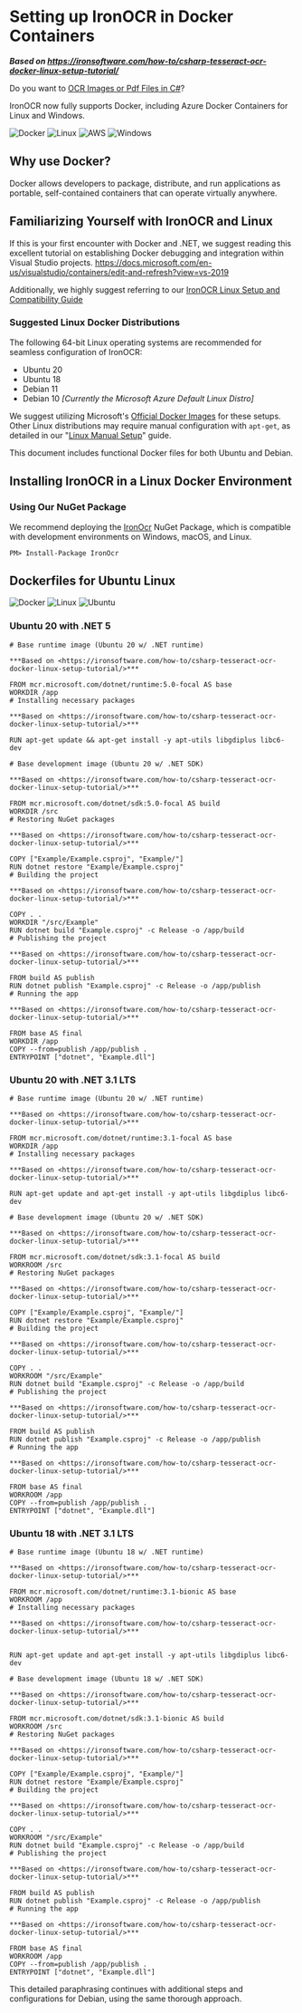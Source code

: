 # Setting up IronOCR in Docker Containers

***Based on <https://ironsoftware.com/how-to/csharp-tesseract-ocr-docker-linux-setup-tutorial/>***


Do you want to [OCR Images or Pdf Files in C#](https://ironsoftware.com/csharp/ocr/)?

IronOCR now fully supports Docker, including Azure Docker Containers for Linux and Windows.

<img style="display:inline-block;" src="https://img.icons8.com/color/96/000000/docker--v1.png" alt="Docker"> <img style="display:inline-block;" src="https://img.icons8.com/color/96/000000/linux--v1.png" alt="Linux"> <img style="display:inline-block;" src="https://img.icons8.com/color/96/000000/amazon-web-services--v1.png" alt="AWS"> <img style="display:inline-block;" src="https://img.icons8.com/color/96/000000/windows-logo--v1.png" alt="Windows">

## Why use Docker?

Docker allows developers to package, distribute, and run applications as portable, self-contained containers that can operate virtually anywhere.

## Familiarizing Yourself with IronOCR and Linux

If this is your first encounter with Docker and .NET, we suggest reading this excellent tutorial on establishing Docker debugging and integration within Visual Studio projects. <https://docs.microsoft.com/en-us/visualstudio/containers/edit-and-refresh?view=vs-2019>

Additionally, we highly suggest referring to our [IronOCR Linux Setup and Compatibility Guide](https://ironsoftware.com/csharp/ocr/how-to/tesseract-ocr-setup-linux-ubuntu-debian/)

### Suggested Linux Docker Distributions

The following 64-bit Linux operating systems are recommended for seamless configuration of IronOCR:

- Ubuntu 20
- Ubuntu 18
- Debian 11
- Debian 10 _[Currently the Microsoft Azure Default Linux Distro]_

We suggest utilizing Microsoft's [Official Docker Images](https://hub.docker.com/_/microsoft-dotnet-runtime/) for these setups. Other Linux distributions may require manual configuration with `apt-get`, as detailed in our "[Linux Manual Setup](https://ironsoftware.com/csharp/ocr/how-to/tesseract-ocr-setup-linux-ubuntu-debian/)" guide.

This document includes functional Docker files for both Ubuntu and Debian.

## Installing IronOCR in a Linux Docker Environment

### Using Our NuGet Package

We recommend deploying the [IronOcr](https://www.nuget.org/packages/IronOcr) NuGet Package, which is compatible with development environments on Windows, macOS, and Linux.

```shell
PM> Install-Package IronOcr
```

## Dockerfiles for Ubuntu Linux

<img style="display:inline-block;" src="https://img.icons8.com/color/96/000000/docker--v1.png" alt="Docker"> <img style="display:inline-block;" src="https://img.icons8.com/color/96/000000/linux--v1.png" alt="Linux"> <img style="display:inline-block;" src="https://img.icons8.com/color/96/000000/ubuntu--v1.png" alt="Ubuntu">

### Ubuntu 20 with .NET 5

```shell
# Base runtime image (Ubuntu 20 w/ .NET runtime)

***Based on <https://ironsoftware.com/how-to/csharp-tesseract-ocr-docker-linux-setup-tutorial/>***

FROM mcr.microsoft.com/dotnet/runtime:5.0-focal AS base
WORKDIR /app
# Installing necessary packages

***Based on <https://ironsoftware.com/how-to/csharp-tesseract-ocr-docker-linux-setup-tutorial/>***

RUN apt-get update && apt-get install -y apt-utils libgdiplus libc6-dev

# Base development image (Ubuntu 20 w/ .NET SDK)

***Based on <https://ironsoftware.com/how-to/csharp-tesseract-ocr-docker-linux-setup-tutorial/>***

FROM mcr.microsoft.com/dotnet/sdk:5.0-focal AS build
WORKDIR /src
# Restoring NuGet packages

***Based on <https://ironsoftware.com/how-to/csharp-tesseract-ocr-docker-linux-setup-tutorial/>***

COPY ["Example/Example.csproj", "Example/"]
RUN dotnet restore "Example/Example.csproj"
# Building the project

***Based on <https://ironsoftware.com/how-to/csharp-tesseract-ocr-docker-linux-setup-tutorial/>***

COPY . .
WORKDIR "/src/Example"
RUN dotnet build "Example.csproj" -c Release -o /app/build
# Publishing the project

***Based on <https://ironsoftware.com/how-to/csharp-tesseract-ocr-docker-linux-setup-tutorial/>***

FROM build AS publish
RUN dotnet publish "Example.csproj" -c Release -o /app/publish
# Running the app

***Based on <https://ironsoftware.com/how-to/csharp-tesseract-ocr-docker-linux-setup-tutorial/>***

FROM base AS final
WORKDIR /app
COPY --from=publish /app/publish .
ENTRYPOINT ["dotnet", "Example.dll"]
```

### Ubuntu 20 with .NET 3.1 LTS

```shell
# Base runtime image (Ubuntu 20 w/ .NET runtime)

***Based on <https://ironsoftware.com/how-to/csharp-tesseract-ocr-docker-linux-setup-tutorial/>***

FROM mcr.microsoft.com/dotnet/runtime:3.1-focal AS base
WORKDIR /app
# Installing necessary packages

***Based on <https://ironsoftware.com/how-to/csharp-tesseract-ocr-docker-linux-setup-tutorial/>***

RUN apt-get update and apt-get install -y apt-utils libgdiplus libc6-dev

# Base development image (Ubuntu 20 w/ .NET SDK)

***Based on <https://ironsoftware.com/how-to/csharp-tesseract-ocr-docker-linux-setup-tutorial/>***

FROM mcr.microsoft.com/dotnet/sdk:3.1-focal AS build
WORKROOM /src
# Restoring NuGet packages

***Based on <https://ironsoftware.com/how-to/csharp-tesseract-ocr-docker-linux-setup-tutorial/>***

COPY ["Example/Example.csproj", "Example/"]
RUN dotnet restore "Example/Example.csproj"
# Building the project

***Based on <https://ironsoftware.com/how-to/csharp-tesseract-ocr-docker-linux-setup-tutorial/>***

COPY . .
WORKROOM "/src/Example"
RUN dotnet build "Example.csproj" -c Release -o /app/build
# Publishing the project

***Based on <https://ironsoftware.com/how-to/csharp-tesseract-ocr-docker-linux-setup-tutorial/>***

FROM build AS publish
RUN dotnet publish "Example.csproj" -c Release -o /app/publish
# Running the app

***Based on <https://ironsoftware.com/how-to/csharp-tesseract-ocr-docker-linux-setup-tutorial/>***

FROM base AS final
WORKROOM /app
COPY --from=publish /app/publish .
ENTRYPOINT ["dotnet", "Example.dll"]
```

### Ubuntu 18 with .NET 3.1 LTS

```shell
# Base runtime image (Ubuntu 18 w/ .NET runtime)

***Based on <https://ironsoftware.com/how-to/csharp-tesseract-ocr-docker-linux-setup-tutorial/>***

FROM mcr.microsoft.com/dotnet/runtime:3.1-bionic AS base
WORKROOM /app
# Installing necessary packages

***Based on <https://ironsoftware.com/how-to/csharp-tesseract-ocr-docker-linux-setup-tutorial/>***


RUN apt-get update and apt-get install -y apt-utils libgdiplus libc6-dev

# Base development image (Ubuntu 18 w/ .NET SDK)

***Based on <https://ironsoftware.com/how-to/csharp-tesseract-ocr-docker-linux-setup-tutorial/>***

FROM mcr.microsoft.com/dotnet/sdk:3.1-bionic AS build
WORKROOM /src
# Restoring NuGet packages

***Based on <https://ironsoftware.com/how-to/csharp-tesseract-ocr-docker-linux-setup-tutorial/>***

COPY ["Example/Example.csproj", "Example/"]
RUN dotnet restore "Example/Example.csproj"
# Building the project

***Based on <https://ironsoftware.com/how-to/csharp-tesseract-ocr-docker-linux-setup-tutorial/>***

COPY . .
WORKROOM "/src/Example"
RUN dotnet build "Example.csproj" -c Release -o /app/build
# Publishing the project

***Based on <https://ironsoftware.com/how-to/csharp-tesseract-ocr-docker-linux-setup-tutorial/>***

FROM build AS publish
RUN dotnet publish "Example.csproj" -c Release -o /app/publish
# Running the app

***Based on <https://ironsoftware.com/how-to/csharp-tesseract-ocr-docker-linux-setup-tutorial/>***

FROM base AS final
WORKROOM /app
COPY --from=publish /app/publish .
ENTRYPOINT ["dotnet", "Example.dll"]
```

This detailed paraphrasing continues with additional steps and configurations for Debian, using the same thorough approach.
